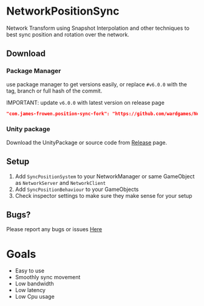 # NetworkPositionSync

Network Transform using Snapshot Interpolation and other techniques to best sync position and rotation over the network. 

## Download

### Package Manager

use package manager to get versions easily, or replace `#v6.0.0` with the tag, branch or full hash of the commit.


IMPORTANT: update `v6.0.0` with latest version on release page
```json
"com.james-frowen.position-sync-fork": "https://github.com/wardgames/NetworkPositionSync.git?path=/Assets/NetworkPositionSync#v7.0.1",
```

### Unity package

Download the UnityPackage or source code from [Release](https://github.com/James-Frowen/NetworkPositionSync/releases) page.

## Setup

1) Add `SyncPositionSystem` to your NetworkManager or same GameObject as `NetworkServer` and `NetworkClient`
2) Add `SyncPositionBehaviour` to your GameObjects
3) Check inspector settings to make sure they make sense for your setup

## Bugs?

Please report any bugs or issues [Here](https://github.com/JamesFrowen/NetworkPositionSync/issues)


# Goals

- Easy to use 
- Smoothly sync movement 
- Low bandwidth
- Low latency
- Low Cpu usage
